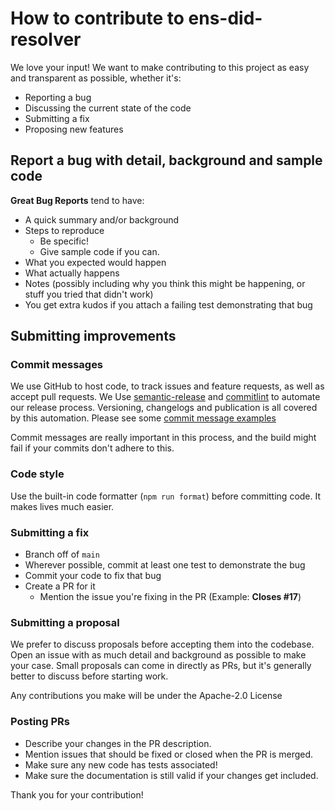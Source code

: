 # How to contribute to ens-did-resolver

We love your input! We want to make contributing to this project as easy and transparent as possible, whether it's:

- Reporting a bug
- Discussing the current state of the code
- Submitting a fix
- Proposing new features

## Report a bug with detail, background and sample code

**Great Bug Reports** tend to have:

- A quick summary and/or background
- Steps to reproduce
    - Be specific!
    - Give sample code if you can.
- What you expected would happen
- What actually happens
- Notes (possibly including why you think this might be happening, or stuff you tried that didn't work)
- You get extra kudos if you attach a failing test demonstrating that bug

## Submitting improvements

### Commit messages

We use GitHub to host code, to track issues and feature requests, as well as accept pull requests.
We Use [semantic-release](https://github.com/semantic-release/semantic-release) and
[commitlint](https://github.com/conventional-changelog/commitlint) to automate our release process.
Versioning, changelogs and publication is all covered by this automation.
Please see some [commit message examples](https://github.com/semantic-release/semantic-release#commit-message-format)

Commit messages are really important in this process, and the build might fail if your commits don't adhere to this.

### Code style

Use the built-in code formatter (`npm run format`) before committing code. It makes lives much easier.

### Submitting a fix

- Branch off of `main`
- Wherever possible, commit at least one test to demonstrate the bug
- Commit your code to fix that bug
- Create a PR for it
    - Mention the issue you're fixing in the PR (Example: __Closes #17__)

### Submitting a proposal

We prefer to discuss proposals before accepting them into the codebase.
Open an issue with as much detail and background as possible to make your case.
Small proposals can come in directly as PRs, but it's generally better to discuss before starting work.

Any contributions you make will be under the Apache-2.0 License

### Posting PRs

- Describe your changes in the PR description.
- Mention issues that should be fixed or closed when the PR is merged.
- Make sure any new code has tests associated!
- Make sure the documentation is still valid if your changes get included.

Thank you for your contribution!
